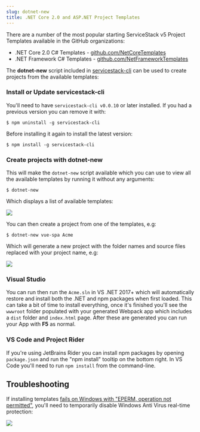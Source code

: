 ```yaml
---
slug: dotnet-new
title: .NET Core 2.0 and ASP.NET Project Templates
---
```


There are a number of the most popular starting ServiceStack v5 Project Templates available in the GitHub organizations:

 - .NET Core 2.0 C# Templates - [github.com/NetCoreTemplates](https://github.com/NetCoreTemplates)
 - .NET Framework C# Templates - [github.com/NetFrameworkTemplates](https://github.com/NetFrameworkTemplates)

The **dotnet-new** script included in [servicestack-cli](https://github.com/ServiceStack/servicestack-cli) can be used to create projects from the available templates:

### Install or Update servicestack-cli

You'll need to have `servicestack-cli v0.0.10` or later installed. If you had a previous version you can remove it with:

    $ npm uninstall -g servicestack-cli

Before installing it again to install the latest version:

    $ npm install -g servicestack-cli

### Create projects with dotnet-new

This will make the `dotnet-new` script available which you can use to view all the available templates by running it without any arguments:

    $ dotnet-new

Which displays a list of available templates:

![](/images/ssvs/dotnet-new-list.png)

You can then create a project from one of the templates, e.g:

    $ dotnet-new vue-spa Acme

Which will generate a new project with the folder names and source files replaced with your project name, e.g:

![](/images/ssvs/dotnet-new-spa-files.png)

### Visual Studio

You can run then run the `Acme.sln` in VS .NET 2017+ which will automatically restore and install both the .NET and npm packages when first loaded. This can take a bit of time to install everything, once it's finished you'll see the `wwwroot` folder populated with your generated Webpack app which includes a `dist` folder and `index.html` page. After these are generated you can run your App with **F5** as normal. 

### VS Code and Project Rider

If you're using JetBrains Rider you can install npm packages by opening `package.json` and run the "npm install" tooltip on the bottom right. In VS Code you'll need to run `npm install` from the command-line.

## Troubleshooting

If installing templates [fails on Windows with "EPERM, operation not permitted"](https://github.com/Medium/phantomjs/issues/19), you'll need to 
temporarily disable Windows Anti Virus real-time protection:

![](/images/troubleshooting/disable-av.png)
